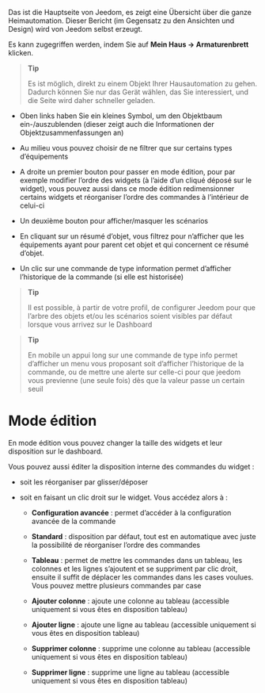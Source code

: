 Das ist die Hauptseite von Jeedom, es zeigt eine Übersicht über die ganze
Heimautomation. Dieser Bericht (im Gegensatz zu den Ansichten und
Design) wird von Jeedom selbst erzeugt.

Es kann zugegriffen werden, indem Sie auf **Mein Haus → Armaturenbrett** klicken.

> **Tip**
>
> Es ist möglich, direkt zu einem Objekt Ihrer Hausautomation zu gehen.
> Dadurch können Sie nur das Gerät wählen, das Sie interessiert, und die
> Seite wird daher schneller geladen.

-   Oben links haben Sie ein kleines Symbol, um den Objektbaum
    ein-/auszublenden (dieser zeigt auch die Informationen
    der Objektzusammenfassungen an)

-   Au milieu vous pouvez choisir de ne filtrer que sur certains types
    d’équipements

-   A droite un premier bouton pour passer en mode édition, pour par
    exemple modifier l’ordre des widgets (à l’aide d’un cliqué déposé
    sur le widget), vous pouvez aussi dans ce mode édition
    redimensionner certains widgets et réorganiser l’ordre des commandes
    à l’intérieur de celui-ci

-   Un deuxième bouton pour afficher/masquer les scénarios

-   En cliquant sur un résumé d’objet, vous filtrez pour n’afficher que
    les équipements ayant pour parent cet objet et qui concernent ce
    résumé d’objet.

-   Un clic sur une commande de type information permet d’afficher
    l’historique de la commande (si elle est historisée)

> **Tip**
>
> Il est possible, à partir de votre profil, de configurer Jeedom pour
> que l’arbre des objets et/ou les scénarios soient visibles par défaut
> lorsque vous arrivez sur le Dashboard

> **Tip**
>
> En mobile un appui long sur une commande de type info permet
> d’afficher un menu vous proposant soit d’afficher l’historique de la
> commande, ou de mettre une alerte sur celle-ci pour que jeedom vous
> previenne (une seule fois) dès que la valeur passe un certain seuil

Mode édition 
============

En mode édition vous pouvez changer la taille des widgets et leur
disposition sur le dashboard.

Vous pouvez aussi éditer la disposition interne des commandes du widget
:

-   soit les réorganiser par glisser/déposer

-   soit en faisant un clic droit sur le widget. Vous accédez alors à :

    -   **Configuration avancée** : permet d’accéder à la configuration
        avancée de la commande

    -   **Standard** : disposition par défaut, tout est en automatique
        avec juste la possibilité de réorganiser l’ordre des commandes

    -   **Tableau** : permet de mettre les commandes dans un tableau,
        les colonnes et les lignes s’ajoutent et se suppriment par clic
        droit, ensuite il suffit de déplacer les commandes dans les
        cases voulues. Vous pouvez mettre plusieurs commandes par case

    -   **Ajouter colonne** : ajoute une colonne au tableau (accessible
        uniquement si vous êtes en disposition tableau)

    -   **Ajouter ligne** : ajoute une ligne au tableau (accessible
        uniquement si vous êtes en disposition tableau)

    -   **Supprimer colonne** : supprime une colonne au tableau
        (accessible uniquement si vous êtes en disposition tableau)

    -   **Supprimer ligne** : supprime une ligne au tableau (accessible
        uniquement si vous êtes en disposition tableau)


